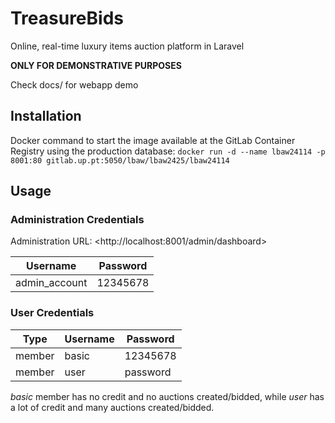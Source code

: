 # TreasureBids

Online, real-time luxury items auction platform in Laravel

**ONLY FOR DEMONSTRATIVE PURPOSES**

Check docs/ for webapp demo


## Installation

Docker command to start the image available at the GitLab Container Registry using the production database: `docker run -d --name lbaw24114 -p 8001:80 gitlab.up.pt:5050/lbaw/lbaw2425/lbaw24114`  

## Usage

### Administration Credentials

Administration URL: &lt;http://localhost:8001/admin/dashboard&gt;  

| Username | Password |
| -------- | -------- |
| admin_account    | 12345678 |

### User Credentials

| Type          | Username  | Password |
| ------------- | --------- | -------- |
| member | basic    | 12345678 |
| member   | user    | password |

_basic_ member has no credit and no auctions created/bidded, while _user_ has a lot of credit and many auctions created/bidded.
